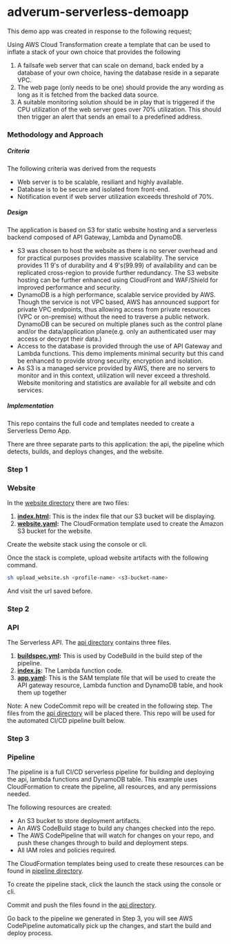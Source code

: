 # adverum-serverless-demoapp

This demo app was created in response to the following request;

Using AWS Cloud Transformation create a template that can be used to inflate a stack of your own choice that provides the following
1. A failsafe web server that can scale on demand, back ended by a database of your own choice, having the database reside  in a separate VPC.
2. The web page (only needs to be one) should provide the any wording as long as it is fetched from the backed data source.
3. A suitable monitoring solution should be in play that is triggered if the CPU utilization of the web server goes over 70% utilization. This should then trigger an alert that sends an email to a predefined address.

### Methodology and Approach
##### Criteria
The following criteria was derived from the requests
- Web server is to be scalable, resiliant and highly available.
- Database is to be secure and isolated from front-end.
- Notification event if web server utilization exceeds threshold of 70%.

##### Design
The application is based on S3 for static website hosting and a serverless backend composed of API Gateway, Lambda and DynamoDB.
- S3 was chosen to host the website as there is no server overhead and for practical purposes provides massive scalability. The service provides 11 9's of durability and 4 9's(99.99) of availability and can be replicated cross-region to provide further redundancy. The S3 website hosting can be further enhanced using CloudFront and WAF/Shield for improved performance and security.
- DynamoDB is a high performance, scalable service provided by AWS. Though the service is not VPC based, AWS has announced support for private VPC endpoints, thus allowing access from private resources (VPC or on-premise) without the need to traverse a public network. DynamoDB can be secured on multiple planes such as the control plane and/or the data/application plane(e.g. only an authenticated user may access or decrypt their data.)
- Access to the database is provided through the use of API Gateway and Lambda functions. This demo implements minimal security but this cand be enhanced to provide strong security, encryption and isolation.
- As S3 is a managed service provided by AWS, there are no servers to monitor and in this context, utilization will never exceed a threshold. Website monitoring and statistics are available for all website and cdn services.

##### Implementation
This repo contains the full code and templates needed to create a Serverless Demo App.

There are three separate parts to this application: the api, the pipeline which detects, builds, and deploys changes, and the website.

### Step 1

### Website
In the [website directory](website/) there are two files:

1. **[index.html](website/index.html):** This is the index file that our S3 bucket will be displaying.
2. **[website.yaml](website/website.yaml):** The CloudFormation template used to create the Amazon S3 bucket for the website.

Create the website stack using the console or cli.

Once the stack is complete, upload website artifacts with the following command.

```bash
sh upload_website.sh <profile-name> <s3-bucket-name>
```

And visit the url saved before.


### Step 2
### API
The Serverless API. The [api directory](api/) contains three files.

1. **[buildspec.yml](api/buildspec.yml):** This is used by CodeBuild in the build step of the pipeline.
2. **[index.js](api/index.js):** The Lambda function code.
2. **[app.yaml](api/app.yaml):** This is the SAM template file that will be used to create the API gateway resource, Lambda function and DynamoDB table, and hook them up together

Note: A new CodeCommit repo will be created in the following step. The files from the [api directory](api/) will be placed there. This repo will be used for the automated CI/CD pipeline built below.

### Step 3

### Pipeline
The pipeline is a full CI/CD serverless pipeline for building and deploying the api, lambda functions and DynamoDB table. This example uses CloudFormation to create the pipeline, all resources, and any permissions needed.

The following resources are created:

- An S3 bucket to store deployment artifacts.
- An AWS CodeBuild stage to build any changes checked into the repo.
- The AWS CodePipeline that will watch for changes on your repo, and push these changes through to build and deployment steps.
- All IAM roles and policies required.

The CloudFormation templates being used to create these resources can be found in [pipeline directory](pipeline/).

To create the pipeline stack, click the launch the stack using the console or cli.

Commit and push the files found in the [api directory](api/).

Go back to the pipeline we generated in Step 3, you will see AWS CodePipeline automatically pick up the changes, and start the build and deploy process.
